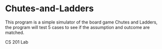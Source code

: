 # Chutes-and-Ladders

This program is a simple simulator of the board game Chutes and Ladders, the program will test 5 cases to see if the assumption and outcome are matched.

CS 201 Lab

